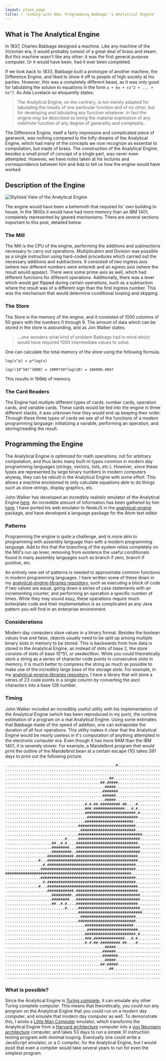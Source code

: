 ```yaml
---
layout: plain_page
title: ! 'Coding with Ada: Programming Babbage''s Analytical Engine'
---
```

## What is The Analytical Engine

In 1837, Charles Babbage designed a machine. Like any machine of the Victorian era, it would probably consist of a great deal of brass and steam. But this machine wasn't like any other: it was the first general purpose computer. Or it would have been, had it ever been completed.

If we look back to 1833, Babbage built a prototype of another machine, the Difference Engine, and liked to show it off to people of high society at his parties. However, this was a completely different beast, as it was only good for tabulating the soluion to equations in the form `a + bx + cx^2 + ... + hx^7`. As Ada Lovelace so eloquently states:

<blockquote>
The Analytical Engine, on the contrary, is not merely adapted for tabulating the results of one particular function and of no other, but for developing and tabulating any function whatever. In fact the engine may be described as being the material expression of any indefinite function of any degree of generality and complexity&#8230;
</blockquote>

The Difference Engine, itself a fairly impressive and complicated piece of gearwork, was nothing compared to the lofty dreams of the Analytical Engine, which had many of the concepts we now recognize as essential to computation, but made of brass. The construction of the Analytical Engine, besides a small proof of concept of a single part, was never even attempted. However, we have notes taken at his lectures and correspondence between him and Ada to tell us how the engine would have worked.

## Description of the Engine

![Stylized View of the Analytical Engine](/images/analyticalengine.jpg)

The engine would have been a behemoth that required its' own building to house. In the 1800s it would have had more memory than an IBM 1401, completely represented by geared mechanisms. There are several sections important to this post, detailed below.

### The Mill

The Mill is the CPU of the engine, performing the additions and subtractions necessary to carry out operations. Multiplication and Division was possible as a single instruction using hard-coded procedures which carried out the necessary additions and subtractions. It consisted of two ingress axis (where two different numbers were entered) and an egress axis (where the result would appear). There were some prime axis as well, which had different functions for different operations. Additionally, there was a lever which would get flipped during certain operations, such as a subtraction where the result was of a different sign than the first ingress number. This was the mechanism that would determine conditional looping and skipping.

### The Store

The Store is the memory of the engine, and it consisted of 1000 columns of 50 gears with the numbers 0 through 9. The amount of data which can be stored in the store is astounding, and as Jon Walker states:

<blockquote>
&#8230;one wonders what kind of problem Babbage had in mind which would have required 1000 intermediate values to solve.
</blockquote>

One can calculate the total memory of the store using the following formula.

```
log(x^p) = p*log(x)

log((10^50)^1000) = 1000*50*log(10) = 166096.4047
```

This results in 166kb of memory.

### The Card Readers

The Engine had multiple different types of cards: number cards, operation cards, and variable cards. These cards would be fed into the engine in three different stacks, it was unknown how they would end up keeping their order. Through these three types of cards we see all of the functions of a modern programming language: initializing a variable, performing an operation, and storing/reading the result.

## Programming the Engine

The Analytical Engine is optimized for math operations, not for arbitrary computation, and thus lacks many built-in types common in modern day programming languages (strings, vectors, lists, etc.). However, since these types are represented by large binary numbers in modern computers anyway, they can be rebuilt in the Analytical Engine with some effort. This allows a machine envisioned to only calculate equations able to do things such as store strings, display graphics, etc.

John Walker has developed an incredibly realistic emulator of the Analytical Engine [here](http://fourmilab.ch/babbage/emulator.html). An incredible amount of information has been gathered by him [here](http://fourmilab.ch/babbage/contents.html). I have ported his web emulator to NodeJS in the [analytical-engine](https://www.npmjs.com/package/analytical-engine) package, and have developed a language package for the Atom text editor

### Patterns

Programming the engine is quite a challenge, and is more akin to programming with assembly language than with a modern programming language. Add to this that the branching of the system relies completely on the Mill's run up lever, removing from existence the useful conditionals found in many assembly languages such as branch if zero, branch if positive, etc.

An entirely new set of patterns is needed to approximate common functions in modern programming languages. I have written some of these down in my [analytical-engine-libraries repository](https://github.com/cakenggt/analytical-engine-libraries/blob/master/notes.md), such as executing a block of code if two values are equal, going down a series of case statements with an incrementing counter, and performing an operation a specific number of times. While they may sound easy, these operations require much boilerplate code and their implementation is as complicated as any Java pattern you will find in an enterprise environment.

### Considerations

Modern day computers store values in a binary format. Besides the boolean values true and false, objects usually need to be split up among multiple binary slots in memory to be stored. This is backwards from how data is stored in the Analytical Engine, as instead of slots of base 2, the store consists of slots of base 10^51, or sexdecillion. While you could theoretically store a string as a series of character code points in consecutive slots in memory, it is much better to compress the string as much as possible to make use of the incredibly large base of the storage slots. For example, in my [analytical-engine-libraries repository](https://github.com/cakenggt/analytical-engine-libraries/blob/master/notes.md), I have a library that will store a series of 23 code points in a single column by converting the ascii characters into a base 128 number.

### Timing

John Walker included an incredibly useful utility with his implementation of the Analytical Engine (which has been reproduced in my port), the runtime estimation of a program on a real Analytical Engine. Using some estimates that Babbage made of the speed of addition, one can extrapolate the duration of all four operations. This utility makes it clear that the Analytical Engine would be nearly useless in it's computation of anything attempted in the electronic computer era. Even though it has more RAM than the IBM 1401, it is severely slower. For example, a Mandelbrot program that would print the outline of the Mandelbrot bean at a certain escape (10) takes 391 days to print out the following picture.

```
..................................................#........................
...........................................................................
...........................................................................
...............................................##..........................
...........................................##.#####........................
.............................................#####.........................
............................................#######........................
............................................######.........................
.............................................#####.........................
....................................#.#.##.#########.##....#...............
....................................###.##############...#.#...............
....................................#######################.#..............
.....................................#######################...............
....................................######################.................
.................................##########################................
..................................#########################................
.................................#############################.............
...........................#.....############################..............
.....................##..#.#....############################...............
.....................########...#############################..............
.....................#########..#############################..............
...................############.############################...............
...............#...#########################################...............
.................#.########################################................
................###########################################................
#########################################################..................
................###########################################................
.................#.########################################................
...............#...#########################################...............
...................############.############################...............
.....................#########..#############################..............
.....................########...#############################..............
.....................##..#.#....############################...............
...........................#.....############################..............
.................................#############################.............
..................................#########################................
.................................##########################................
....................................######################.................
.....................................#######################...............
....................................#######################.#..............
....................................###.##############...#.#...............
....................................#.#.##.#########.##....#...............
.............................................#####.........................
............................................######.........................
............................................#######........................
.............................................#####.........................
...........................................##.#####........................
...............................................##..........................
...........................................................................
...........................................................................
```

### What is possible?

Since the Analytical Engine is [Turing complete](https://en.wikipedia.org/wiki/Turing_completeness), it can emulate any other Turing complete computer. This means that theoretically, you could run any program on the Analytical Engine that you could run on a modern day computer, and emulate that modern day computer as well. To demonstrate this, I wrote a [Little Man Computer](https://en.wikipedia.org/wiki/Little_man_computer) emulator, which transforms the Analytical Engine from a [Harvard architecture](https://en.wikipedia.org/wiki/Harvard_architecture) computer into a [von Neumann architecture](https://en.wikipedia.org/wiki/Von_Neumann_architecture) computer, and takes 53 days to run a simple 31 instruction testing program with minimal looping. Eventually one could write a JavaScript emulator, or a C compiler, for the Analytical Engine, but I would posit that even a compiler would take several years to run for even the simplest program.
